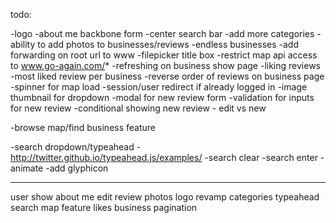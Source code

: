 todo:

-logo
-about me backbone form
-center search bar
-add more categories
-ability to add photos to businesses/reviews
-endless businesses
-add forwarding on root url to www
-filepicker title box
-restrict map api access to www.go-again.com/*
-refreshing on business show page
-liking reviews
-most liked review per business
-reverse order of reviews on business page
-spinner for map load
-session/user redirect if already logged in
-image thumbnail for dropdown
-modal for new review form
-validation for inputs for new review
-conditional showing new review - edit vs new

-browse map/find business feature

-search dropdown/typeahead - http://twitter.github.io/typeahead.js/examples/
-search clear
-search enter
-animate
-add glyphicon

-----

user show
about me
edit review
photos
logo
revamp categories
typeahead search
map feature
likes
business pagination